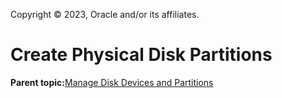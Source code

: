 Copyright © 2023, Oracle and/or its affiliates.

# Create Physical Disk Partitions

**Parent topic:**[Manage Disk Devices and Partitions](../topics/cockpit-partition.md)

